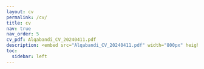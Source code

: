 ```yaml
---
layout: cv
permalink: /cv/
title: cv
nav: true
nav_order: 5
cv_pdf: Alqabandi_CV_20240411.pdf
description: <embed src="Alqabandi_CV_20240411.pdf" width="800px" height="2100px" />
toc:
  sidebar: left
---
```

